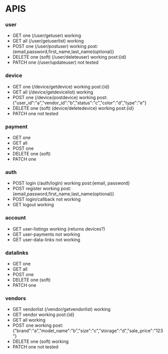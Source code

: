# APIS

### user
- GET one (/user/getuser) working
- GET all (/user/getuserlist) working
- POST one (/user/postuser) working post:{email,password,first_name,last_name(optional)}
- DELETE one (soft) (/user/deleteuser) working post:{id}
- PATCH one (/user/updateuser) not tested

### device
- GET one (/device/getdevice) working post:{id}
- GET all (/device/getdevicelist) working
- POST one (/device/postdevice) working post:{"user_id":"a","vendor_id":"b","status":"c","color":"d","type":"e"}
- DELETE one (soft) (device/deletedevice) working post:{id}
- PATCH one not tested

### payment
- GET one
- GET all
- POST one
- DELETE one (soft)
- PATCH one

### auth
- POST login (/auth/login) working post:{email, password}
- POST register working post:{email,password,first_name,last_name(optional)}
- POST login/callback not working
- GET logout working

### account
- GET user-listings working (returns devices?)
- GET user-payments not working
- GET user-data-links not working

### datalinks
- GET one
- GET all
- POST one
- DELETE one (soft)
- PATCH one

### vendors
- GET vendorlist (/vendor/getvendorlist) working
- GET vendor working post:{id}
- GET all working
- POST one working post:{"brand":"a","model_name":"b","size":"c","storage":"d","sale_price":"123"}
- DELETE one (soft) working
- PATCH one not tested
